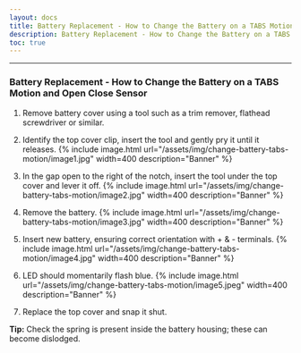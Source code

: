 ```yaml
---    
layout: docs    
title: Battery Replacement - How to Change the Battery on a TABS Motion and Open Close Sensor    
description: Battery Replacement - How to Change the Battery on a TABS Motion and Open Close Sensor    
toc: true    
---    
```

---------------------------------------    
### Battery Replacement - How to Change the Battery on a TABS Motion and Open Close Sensor    
  
1. Remove battery cover using a tool such as a trim remover, flathead screwdriver or similar.
  
2. Identify the top cover clip, insert the tool and gently pry it until it releases. 
   {% include image.html url="/assets/img/change-battery-tabs-motion/image1.jpg" width=400 description="Banner" %}  
  
3. In the gap open to the right of the notch, insert the tool under the top cover and lever it off.
   {% include image.html url="/assets/img/change-battery-tabs-motion/image2.jpg" width=400 description="Banner" %}  
  
4. Remove the battery.
   {% include image.html url="/assets/img/change-battery-tabs-motion/image3.jpg" width=400 description="Banner" %}  
  
5. Insert new battery, ensuring correct orientation with + & - terminals.
   {% include image.html url="/assets/img/change-battery-tabs-motion/image4.jpg" width=400 description="Banner" %}  
  
6. LED should momentarily flash blue.
   {% include image.html url="/assets/img/change-battery-tabs-motion/image5.jpeg" width=400 description="Banner" %}  
  
7. Replace the top cover and snap it shut.
  
**Tip:** Check the spring is present inside the battery housing; these can become dislodged.  